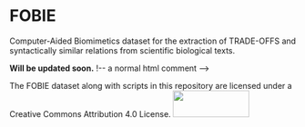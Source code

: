 # FOBIE
Computer-Aided Biomimetics dataset for the extraction of TRADE-OFFS and syntactically similar relations from scientific biological texts.

**Will be updated soon.**
!-- a normal html comment -->


The FOBIE dataset along with scripts in this repository are licensed under a Creative Commons Attribution 4.0 License.
<img src="https://mirrors.creativecommons.org/presskit/buttons/88x31/png/by-sa.png" width="134" height="47">


